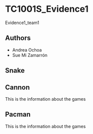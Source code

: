 # TC1001S_Evidence1
Evidence1_team1

## Authors
- Andrea Ochoa
- Sue Mi Zamarrón

## Snake


## Cannon 

This is the information about the games

## Pacman 

This is the information about the games
